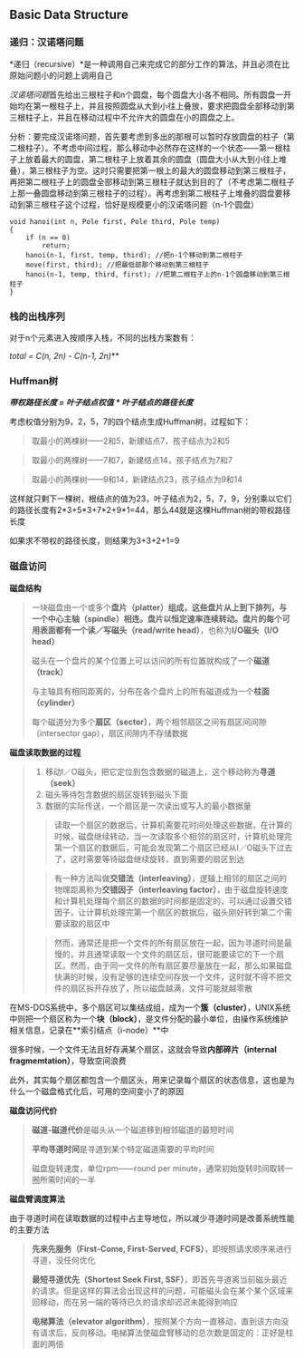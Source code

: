 ## Basic Data Structure

### 递归：汉诺塔问题

*递归（recursive）*是一种调用自己来完成它的部分工作的算法，并且必须在比原始问题小的问题上调用自己

*汉诺塔问题*首先给出三根柱子和n个圆盘，每个圆盘大小各不相同。所有圆盘一开始均在第一根柱子上，并且按照圆盘从大到小往上叠放，要求把圆盘全部移动到第三根柱子上，并且在移动过程中不允许大的圆盘在小的圆盘之上。

分析：要完成汉诺塔问题，首先要考虑到多出的那根可以暂时存放圆盘的柱子（第二根柱子）。不考虑中间过程，那么移动中必然存在这样的一个状态——第一根柱子上放着最大的圆盘，第二根柱子上放着其余的圆盘（圆盘大小从大到小往上堆叠），第三根柱子为空。这时只需要把第一根上的最大的圆盘移动到第三根柱子，再把第二根柱子上的圆盘全部移动到第三根柱子就达到目的了（不考虑第二根柱子上那一叠圆盘移动到第三根柱子的过程）。再考虑到第二根柱子上堆叠的圆盘要移动到第三根柱子这个过程，恰好是规模更小的汉诺塔问题（n-1个圆盘）

	void hanoi(int n, Pole first, Pole third, Pole temp)
	{
		if (n == 0)
			return;
		hanoi(n-1, first, temp, third); //把n-1个移动到第二根柱子
		move(first, third); //把最低部那个移动到第三根柱子
		hanoi(n-1, temp, third, first); //把第二根柱子上的n-1个圆盘移动到第三根柱子
	}

### 栈的出栈序列

对于n个元素进入按顺序入栈，不同的出栈方案数有：

***total = C(n, 2*n) - C(n-1, 2*n)***

### Huffman树

***带权路径长度 = 叶子结点权值 * 叶子结点的路径长度***

考虑权值分别为9，2，5，7的四个结点生成Huffman树，过程如下：

> 取最小的两棵树——2和5，新建结点7，孩子结点为2和5

> 取最小的两棵树——7和7，新建结点14，孩子结点为7和7

> 取最小的两棵树——9和14，新建结点23，孩子结点为9和14

这样就只剩下一棵树，根结点的值为23，叶子结点为2，5，7，9，分别乘以它们的路径长度有2\*3+5\*3+7\*2+9\*1=44，那么44就是这棵Huffman树的带权路径长度

如果求不带权的路径长度，则结果为3+3+2+1=9

### 磁盘访问

**磁盘结构**

> 一块磁盘由一个或多个**盘片（platter）**组成，这些盘片从上到下排列，与一个**中心主轴（spindle）**相连。盘片以恒定速率连续转动。盘片的每个可用表面都有一个**读／写磁头（read/write head）**，也称为**I/O磁头（I/O head）**
> 
> 磁头在一个盘片的某个位置上可以访问的所有位置就构成了一个**磁道（track）**
> 
> 与主轴具有相同距离的，分布在各个盘片上的所有磁道成为一个**柱面（cylinder）**
> 
> 每个磁道分为多个**扇区（sector）**，两个相邻扇区之间有扇区间间隙（intersector gap），扇区间隙内不存储数据

**磁盘读取数据的过程**

> 1. 移动I／O磁头，把它定位到包含数据的磁道上，这个移动称为**寻道（seek）**
> 2. 磁头等待包含数据的扇区旋转到磁头下面
> 3. 数据的实际传送，一个扇区是一次读出或写入的最小数据量
> 
> > 读取一个扇区的数据后，计算机需要花时间处理这些数据，在计算的时候，磁盘继续转动，当一次读取多个相邻的扇区时，计算机处理完第一个扇区的数据后，可能会发现第二个扇区已经从I／O磁头下过去了，这时需要等待磁盘继续旋转，直到需要的扇区到达
>
> > 有一种方法叫做**交错法（interleaving）**，逻辑上相邻的扇区之间的物理距离称为**交错因子（interleaving factor）**，由于磁盘旋转速度和计算机处理每个扇区的数据的时间都是固定的，可以通过设置交错因子，让计算机处理完第一个扇区的数据后，磁头刚好转到第二个需要读取的扇区中
> 
> > 然而，通常还是把一个文件的所有扇区放在一起，因为寻道时间是最慢的，并且通常读取一个文件的扇区后，很可能要读它的下一个扇区。然而，由于同一文件的所有扇区要尽量放在一起，那么如果磁盘快满的时候，没有足够的连续空间存放一个文件，这时就不得不把文件的扇区拆开存放了，所以磁盘越满，文件可能就越零散

在MS-DOS系统中，多个扇区可以集结成组，成为一个**簇（cluster）**，UNIX系统中则把一个扇区称为一个**块（block）**，是文件分配的最小单位，由操作系统维护相关信息，记录在**索引结点（i-node）**中

很多时候，一个文件无法且好存满某个扇区，这就会导致**内部碎片（internal fragmemtation）**，导致空间浪费

此外，其实每个扇区都包含一个扇区头，用来记录每个扇区的状态信息，这也是为什么一个磁盘格式化后，可用的空间变小了的原因

**磁盘访问代价**

> **磁道-磁道代价**是磁头从一个磁道移到相邻磁道的最短时间
> 
> **平均寻道时间**是寻道到某个特定磁道需要的平均时间
> 
> 磁盘旋转速度，单位rpm——round per minute，通常初始旋转时间取转一圈所需时间的一半

**磁盘臂调度算法**

由于寻道时间在读取数据的过程中占主导地位，所以减少寻道时间是改善系统性能的主要方法

> **先来先服务（First-Come, First-Served, FCFS）**，即按照请求顺序来进行寻道，没任何优化
> 
> **最短寻道优先（Shortest Seek First, SSF）**，即首先寻道离当前磁头最近的请求。但是这样的算法会出现这样的问题，可能磁头会在某个某个区域来回移动，而在另一端的等待已久的请求却迟迟未能得到响应
> 
> **电梯算法（elevator algorithm）**，按照某个方向一直移动，直到该方向没有请求后，反向移动。电梯算法使磁盘臂移动的总次数是固定的：正好是柱面的两倍

